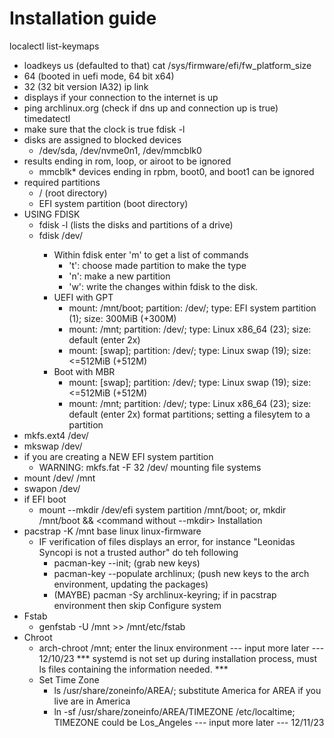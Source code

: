 # Installation guide
localectl list-keymaps
- loadkeys us (defaulted to that)
cat /sys/firmware/efi/fw_platform_size
- 64 (booted in uefi mode, 64 bit x64)
- 32 (32 bit version IA32)
ip link
- displays if your connection to the internet is up
- ping archlinux.org (check if dns up and connection up is true)
timedatectl
- make sure that the clock is true
fdisk -l
- disks are assigned to blocked devices
     - /dev/sda, /dev/nvme0n1, /dev/mmcblk0
- results ending in rom, loop, or airoot to be ignored
     - mmcblk* devices ending in rpbm, boot0, and boot1 can be ignored
- required partitions
    - / (root directory)
    - EFI system partition (boot directory)
- USING FDISK
    - fdisk -l (lists the disks and partitions of a drive)
    - fdisk /dev/<disk>
        - Within fdisk enter 'm' to get a list of commands
            - 't': choose made partition to make the type
            - 'n': make a new partition
            - 'w': write the changes within fdisk to the disk.
        - UEFI with GPT
            - mount: /mnt/boot; partition: /dev/<name>; type: EFI system partition (1); size: 300MiB (+300M)
            - mount: /mnt; partition: /dev/<name>; type: Linux x86_64 (23); size: default (enter 2x)
            - mount: [swap]; partition: /dev/<name>; type: Linux swap (19); size: <=512MiB (+512M)
        - Boot with MBR
            - mount: [swap]; partition: /dev/<name>; type: Linux swap (19); size: <=512MiB (+512M)
            - mount: /mnt; partition: /dev/<name>; type: Linux x86_64 (23); size: default (enter 2x)
format partitions; setting a filesytem to a partition
- mkfs.ext4 /dev/<root partition> 
- mkswap /dev/<swap partition>
- if you are creating a NEW EFI system partition
    - WARNING: mkfs.fat -F 32 /dev/<efi system partition>
mounting file systems
- mount /dev/<root partition> /mnt
- swapon /dev/<swap partition>
- if EFI boot
    - mount --mkdir /dev/efi system partition /mnt/boot; or, mkdir /mnt/boot && <command without --mkdir>
Installation
- pacstrap -K /mnt base linux linux-firmware
    - IF verification of files displays an error, for instance "Leonidas Syncopi is not a trusted author" do teh following
        - pacman-key --init; (grab new keys)
        - pacman-key --populate archlinux; (push new keys to the arch environment, updating the packages)
        - (MAYBE) pacman -Sy archlinux-keyring; if in pacstrap environment then skip
Configure system
- Fstab
    - genfstab -U /mnt >> /mnt/etc/fstab
- Chroot
    - arch-chroot /mnt; enter the linux environment
    --- input more later ---  12/10/23
    *** systemd is not set up during installation process, must ls files containing the information needed. ***
    - Set Time Zone
        - ls /usr/share/zoneinfo/AREA/; substitute America for AREA if you live are in America
        - ln -sf /usr/share/zoneinfo/AREA/TIMEZONE /etc/localtime; TIMEZONE could be Los_Angeles
    --- input more later --- 12/11/23



